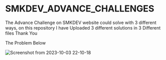 # SMKDEV_ADVANCE_CHALLENGES
 The Advance Challenge on SMKDEV website could solve with 3 different ways, on this repository
 I have Uploaded 3 different solutions in 3 Different files
 Thank You

 The Problem Below
 
![Screenshot from 2023-10-03 22-10-18](https://github.com/SamkaraMurthi/SMKDEV_ADVANCE_CHALLENGES/assets/127254548/a22b43d9-a1e3-4aea-8859-9511fdbc354e)
